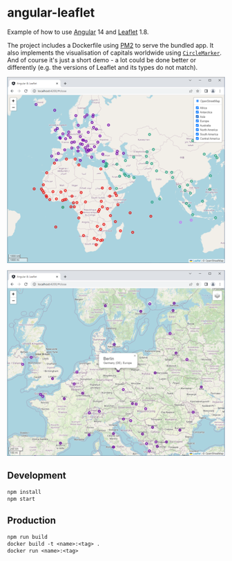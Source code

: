 # angular-leaflet

Example of how to use [Angular](https://angular.io/) 14 and [Leaflet](https://leafletjs.com/) 1.8.

The project includes a Dockerfile using [PM2](https://pm2.keymetrics.io/) to serve the bundled app. It also implements
the visualisation of capitals worldwide using [`CircleMarker`](https://leafletjs.com/reference.html#circlemarker). And
of course it's just a short demo - a lot could be done better or differently (e.g. the versions of Leaflet and its types
do not match).

![alt text](https://raw.githubusercontent.com/pzaenger/angular-leaflet/master/preview-1.png)

![alt text](https://raw.githubusercontent.com/pzaenger/angular-leaflet/master/preview-2.png)

## Development

```
npm install
npm start
```

## Production

```
npm run build
docker build -t <name>:<tag> .
docker run <name>:<tag>
```
